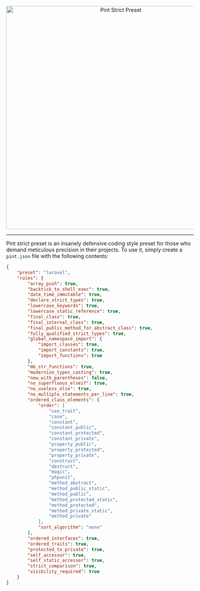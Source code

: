 <p align="center">
    <img src="https://raw.githubusercontent.com/nunomaduro/pint-strict-preset/main/art/banner.png" width="600" alt="Pint Strict Preset">
</p>

------

Pint strict preset is an insanely defensive coding style preset for those who demand meticulous precision in their projects. To use it, simply create a `pint.json` file with the following contents:

```json
{
    "preset": "laravel",
    "rules": {
        "array_push": true,
        "backtick_to_shell_exec": true,
        "date_time_immutable": true,
        "declare_strict_types": true,
        "lowercase_keywords": true,
        "lowercase_static_reference": true,
        "final_class": true,
        "final_internal_class": true,
        "final_public_method_for_abstract_class": true,
        "fully_qualified_strict_types": true,
        "global_namespace_import": {
            "import_classes": true,
            "import_constants": true,
            "import_functions": true
        },
        "mb_str_functions": true,
        "modernize_types_casting": true,
        "new_with_parentheses": false,
        "no_superfluous_elseif": true,
        "no_useless_else": true,
        "no_multiple_statements_per_line": true,
        "ordered_class_elements": {
            "order": [
                "use_trait",
                "case",
                "constant",
                "constant_public",
                "constant_protected",
                "constant_private",
                "property_public",
                "property_protected",
                "property_private",
                "construct",
                "destruct",
                "magic",
                "phpunit",
                "method_abstract",
                "method_public_static",
                "method_public",
                "method_protected_static",
                "method_protected",
                "method_private_static",
                "method_private"
            ],
            "sort_algorithm": "none"
        },
        "ordered_interfaces": true,
        "ordered_traits": true,
        "protected_to_private": true,
        "self_accessor": true,
        "self_static_accessor": true,
        "strict_comparison": true,
        "visibility_required": true
    }
}
```
